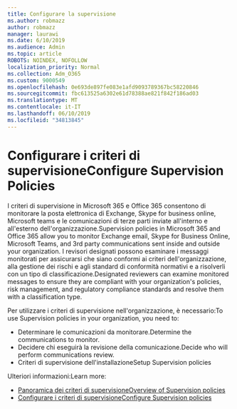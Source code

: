 ```yaml
---
title: Configurare la supervisione
ms.author: robmazz
author: robmazz
manager: laurawi
ms.date: 6/10/2019
ms.audience: Admin
ms.topic: article
ROBOTS: NOINDEX, NOFOLLOW
localization_priority: Normal
ms.collection: Adm_O365
ms.custom: 9000549
ms.openlocfilehash: 0e693de897fe083e1afd9093789367bc58220846
ms.sourcegitcommit: fbc613525a6302e61d78388ae821f842f186ad03
ms.translationtype: MT
ms.contentlocale: it-IT
ms.lasthandoff: 06/10/2019
ms.locfileid: "34813845"
---
```

# <a name="configure-supervision-policies"></a><span data-ttu-id="da2a7-102">Configurare i criteri di supervisione</span><span class="sxs-lookup"><span data-stu-id="da2a7-102">Configure Supervision Policies</span></span>

<span data-ttu-id="da2a7-103">I criteri di supervisione in Microsoft 365 e Office 365 consentono di monitorare la posta elettronica di Exchange, Skype for business online, Microsoft teams e le comunicazioni di terze parti inviate all'interno e all'esterno dell'organizzazione.</span><span class="sxs-lookup"><span data-stu-id="da2a7-103">Supervision policies in Microsoft 365 and Office 365 allow you to monitor Exchange email, Skype for Business Online, Microsoft Teams, and 3rd party communications sent inside and outside your organization.</span></span> <span data-ttu-id="da2a7-104">I revisori designati possono esaminare i messaggi monitorati per assicurarsi che siano conformi ai criteri dell'organizzazione, alla gestione dei rischi e agli standard di conformità normativi e a risolverli con un tipo di classificazione.</span><span class="sxs-lookup"><span data-stu-id="da2a7-104">Designated reviewers can examine monitored messages to ensure they are compliant with your organization's policies, risk management, and regulatory compliance standards and resolve them with a classification type.</span></span>

<span data-ttu-id="da2a7-105">Per utilizzare i criteri di supervisione nell'organizzazione, è necessario:</span><span class="sxs-lookup"><span data-stu-id="da2a7-105">To use Supervision policies in your organization, you need to:</span></span>

- <span data-ttu-id="da2a7-106">Determinare le comunicazioni da monitorare.</span><span class="sxs-lookup"><span data-stu-id="da2a7-106">Determine the communications to monitor.</span></span>
- <span data-ttu-id="da2a7-107">Decidere chi eseguirà la revisione della comunicazione.</span><span class="sxs-lookup"><span data-stu-id="da2a7-107">Decide who will perform communications review.</span></span>
- <span data-ttu-id="da2a7-108">Criteri di supervisione dell'installazione</span><span class="sxs-lookup"><span data-stu-id="da2a7-108">Setup Supervision policies</span></span>

<span data-ttu-id="da2a7-109">Ulteriori informazioni:</span><span class="sxs-lookup"><span data-stu-id="da2a7-109">Learn more:</span></span>

- [<span data-ttu-id="da2a7-110">Panoramica dei criteri di supervisione</span><span class="sxs-lookup"><span data-stu-id="da2a7-110">Overview of Supervision policies</span></span>](https://docs.microsoft.com/office365/securitycompliance/supervision-policies)
- [<span data-ttu-id="da2a7-111">Configurare i criteri di supervisione</span><span class="sxs-lookup"><span data-stu-id="da2a7-111">Configure Supervision policies</span></span>](https://docs.microsoft.com/office365/securitycompliance/configure-supervision-policies)
